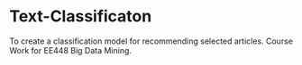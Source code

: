 # Text-Classificaton
To create a classification model for recommending selected articles. Course Work for EE448 Big Data Mining.
